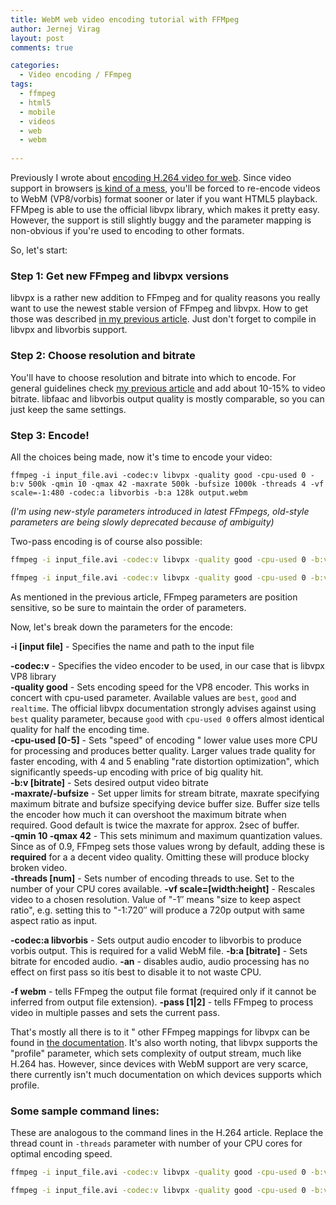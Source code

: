 ```yaml
---
title: WebM web video encoding tutorial with FFMpeg
author: Jernej Virag
layout: post
comments: true

categories:
  - Video encoding / FFmpeg
tags:
  - ffmpeg
  - html5
  - mobile
  - videos
  - web
  - webm
    
---
```

Previously I wrote about [encoding H.264 video for web][1]. Since video support in browsers [is kind of a mess][2], you'll be forced to re-encode videos to WebM (VP8/vorbis) format sooner or later if you want HTML5 playback. FFMpeg is able to use the official libvpx library, which makes it pretty easy. However, the support is still slightly buggy and the parameter mapping is non-obvious if you're used to encoding to other formats.
<!--more-->

So, let's start:

### Step 1: Get new FFmpeg and libvpx versions

libvpx is a rather new addition to FFmpeg and for quality reasons you really want to use the newest stable version of FFmpeg and libvpx. How to get those was described [in my previous article][1]. Just don't forget to compile in libvpx and libvorbis support.

### Step 2: Choose resolution and bitrate

You'll have to choose resolution and bitrate into which to encode. For general guidelines check [my previous article][1] and add about 10-15% to video bitrate. libfaac and libvorbis output quality is mostly comparable, so you can just keep the same settings.

### Step 3: Encode!

All the choices being made, now it's time to encode your video:

	ffmpeg -i input_file.avi -codec:v libvpx -quality good -cpu-used 0 -b:v 500k -qmin 10 -qmax 42 -maxrate 500k -bufsize 1000k -threads 4 -vf scale=-1:480 -codec:a libvorbis -b:a 128k output.webm

<address>
  (I'm using new-style parameters introduced in latest FFmpegs, old-style parameters are being slowly deprecated because of ambiguity)
</address>

Two-pass encoding is of course also possible:

``` bash 1st pass
ffmpeg -i input_file.avi -codec:v libvpx -quality good -cpu-used 0 -b:v 500k -qmin 10 -qmax 42 -maxrate 500k -bufsize 1000k -threads 4 -vf scale=-1:480 -an -pass 1 -f webm /dev/null`
```

``` bash 2nd pass
ffmpeg -i input_file.avi -codec:v libvpx -quality good -cpu-used 0 -b:v 500k -qmin 10 -qmax 42 -maxrate 500k -bufsize 1000k -threads 4 -vf scale=-1:480 -codec:a libvorbis -b:a 128k -pass 2 -f webm output.webm
```

As mentioned in the previous article, FFmpeg parameters are position sensitive, so be sure to maintain the order of parameters.

Now, let's break down the parameters for the encode:

**-i [input file]** - Specifies the name and path to the input file  

**-codec:v** - Specifies the video encoder to be used, in our case that is libvpx VP8 library  
**-quality good** - Sets encoding speed for the VP8 encoder. This works in concert with cpu-used parameter. Available values are `best`, `good` and `realtime`. The official libvpx documentation strongly advises against using `best` quality parameter, because `good` with `cpu-used 0` offers almost identical quality for half the encoding time.  
**-cpu-used [0-5]** - Sets "speed" of encoding " lower value uses more CPU for processing and produces better quality. Larger values trade quality for faster encoding, with 4 and 5 enabling "rate distortion optimization", which significantly speeds-up encoding with price of big quality hit.  
**-b:v [bitrate]** - Sets desired output video bitrate  
**-maxrate/-bufsize** - Set upper limits for stream bitrate, maxrate specifying maximum bitrate and bufsize specifying device buffer size. Buffer size tells the encoder how much it can overshoot the maximum bitrate when required. Good default is twice the maxrate for approx. 2sec of buffer.  
**-qmin 10 -qmax 42** - This sets minimum and maximum quantization values. Since as of 0.9, FFmpeg sets those values wrong by default, adding these is **required** for a a decent video quality. Omitting these will produce blocky broken video.  
**-threads [num]** - Sets number of encoding threads to use. Set to the number of your CPU cores available.
**-vf scale=[width:height]** - Rescales video to a chosen resolution. Value of "-1&#8243; means "size to keep aspect ratio", e.g. setting this to "-1:720&#8243; will produce a 720p output with same aspect ratio as input.

**-codec:a libvorbis** - Sets output audio encoder to libvorbis to produce vorbis output. This is required for a valid WebM file.
**-b:a [bitrate]** - Sets bitrate for encoded audio.
**-an** - disables audio, audio processing has no effect on first pass so itís best to disable it to not waste CPU.

**-f webm** - tells FFmpeg the output file format (required only if it cannot be inferred from output file extension).
**-pass [1|2]** - tells FFmpeg to process video in multiple passes and sets the current pass.

That's mostly all there is to it " other FFmpeg mappings for libvpx can be found in [the documentation][3]. It's also worth noting, that libvpx supports the "profile" parameter, which sets complexity of output stream, much like H.264 has. However, since devices with WebM support are very scarce, there currently isn't much documentation on which devices supports which profile.

### Some sample command lines:

These are analogous to the command lines in the H.264 article. Replace the thread count in `-threads` parameter with number of your CPU cores for optimal encoding speed.  

``` bash Standardî web video (480p at 600kbit/s)
ffmpeg -i input_file.avi -codec:v libvpx -quality good -cpu-used 0 -b:v 600k -maxrate 600k -bufsize 1200k -qmin 10 -qmax 42 -vf scale=-1:480 -threads 4 -codec:a vorbis -b:a 128k output_file.webm
```

``` bash High-quality SD video for archive/storage (PAL at 1.2Mbit/s):
ffmpeg -i input_file.avi -codec:v libvpx -quality good -cpu-used 0 -b:v 1200k -maxrate 1200k -bufsize 2400k -qmin 10 -qmax 42 -vf scale=-1:480 -threads 4 -codec:a vorbis -b:a 128k output_file.webm
```

 [1]: http://www.virag.si/2012/01/web-video-encoding-tutorial-with-ffmpeg-0-9/ "H.264 web video encoding tutorial with FFmpeg 0.9"
 [2]: http://en.wikipedia.org/wiki/HTML5_video#Table
 [3]: http://ffmpeg.org/ffmpeg.html#Options-5